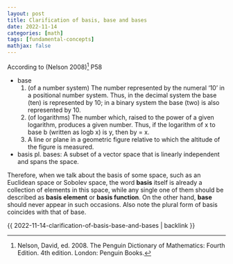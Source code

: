 ```yaml
---
layout: post
title: Clarification of basis, base and bases
date: 2022-11-14
categories: [math]
tags: [fundamental-concepts]
mathjax: false
---
```


According to (Nelson 2008)[^1] P58

-   base
    1.  (of a number system) The number represented by the numeral ‘10’ in a positional number system. Thus, in the decimal system the base (ten) is represented by 10; in a binary system the base (two) is also represented by 10.
    2.  (of logarithms) The number which, raised to the power of a given logarithm, produces a given number. Thus, if the logarithm of x to base b (written as logb x) is y, then by = x.
    3.  A line or plane in a geometric figure relative to which the altitude of the figure is measured.
-   basis pl. bases: A subset of a vector space that is linearly independent and spans the space.

Therefore, when we talk about the basis of some space, such as an Euclidean space or Sobolev space, the word **basis** itself is already a collection of elements in this space, while any single one of them should be described as **basis element** or **basis function**. On the other hand, **base** should never appear in such occasions. Also note the plural form of basis coincides with that of base.

[^1]: Nelson, David, ed. 2008. The Penguin Dictionary of Mathematics: Fourth Edition. 4th edition. London: Penguin Books.

{{ 2022-11-14-clarification-of-basis-base-and-bases | backlink }}
